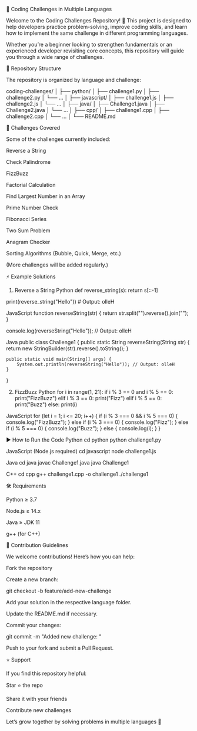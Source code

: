 🚀 Coding Challenges in Multiple Languages

Welcome to the Coding Challenges Repository! 🎉
This project is designed to help developers practice problem-solving, improve coding skills, and learn how to implement the same challenge in different programming languages.

Whether you’re a beginner looking to strengthen fundamentals or an experienced developer revisiting core concepts, this repository will guide you through a wide range of challenges.

📂 Repository Structure

The repository is organized by language and challenge:

coding-challenges/
│
├── python/
│   ├── challenge1.py
│   ├── challenge2.py
│   └── ...
│
├── javascript/
│   ├── challenge1.js
│   ├── challenge2.js
│   └── ...
│
├── java/
│   ├── Challenge1.java
│   ├── Challenge2.java
│   └── ...
│
├── cpp/
│   ├── challenge1.cpp
│   ├── challenge2.cpp
│   └── ...
│
└── README.md

📝 Challenges Covered

Some of the challenges currently included:

Reverse a String

Check Palindrome

FizzBuzz

Factorial Calculation

Find Largest Number in an Array

Prime Number Check

Fibonacci Series

Two Sum Problem

Anagram Checker

Sorting Algorithms (Bubble, Quick, Merge, etc.)

(More challenges will be added regularly.)

⚡ Example Solutions
1. Reverse a String
Python
def reverse_string(s):
    return s[::-1]

print(reverse_string("Hello"))  # Output: olleH

JavaScript
function reverseString(str) {
    return str.split("").reverse().join("");
}

console.log(reverseString("Hello")); // Output: olleH

Java
public class Challenge1 {
    public static String reverseString(String str) {
        return new StringBuilder(str).reverse().toString();
    }

    public static void main(String[] args) {
        System.out.println(reverseString("Hello")); // Output: olleH
    }
}

2. FizzBuzz
Python
for i in range(1, 21):
    if i % 3 == 0 and i % 5 == 0:
        print("FizzBuzz")
    elif i % 3 == 0:
        print("Fizz")
    elif i % 5 == 0:
        print("Buzz")
    else:
        print(i)

JavaScript
for (let i = 1; i <= 20; i++) {
    if (i % 3 === 0 && i % 5 === 0) {
        console.log("FizzBuzz");
    } else if (i % 3 === 0) {
        console.log("Fizz");
    } else if (i % 5 === 0) {
        console.log("Buzz");
    } else {
        console.log(i);
    }
}

▶️ How to Run the Code
Python
cd python
python challenge1.py

JavaScript (Node.js required)
cd javascript
node challenge1.js

Java
cd java
javac Challenge1.java
java Challenge1

C++
cd cpp
g++ challenge1.cpp -o challenge1
./challenge1

🛠️ Requirements

Python ≥ 3.7

Node.js ≥ 14.x

Java ≥ JDK 11

g++ (for C++)

🌱 Contribution Guidelines

We welcome contributions! Here’s how you can help:

Fork the repository

Create a new branch:

git checkout -b feature/add-new-challenge


Add your solution in the respective language folder.

Update the README.md if necessary.

Commit your changes:

git commit -m "Added new challenge: <challenge-name>"


Push to your fork and submit a Pull Request.

⭐ Support

If you find this repository helpful:

Star ⭐ the repo

Share it with your friends

Contribute new challenges

Let’s grow together by solving problems in multiple languages 🚀
